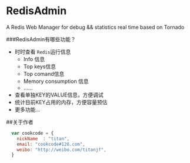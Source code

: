 # RedisAdmin
A Redis Web Manager for debug && statistics  real time based on Tornado

###RedisAdmin有哪些功能？

* 时时查看 `Redis`运行信息
  *  Info 信息
  *  Top keys信息
  *  Top comand信息
  *  Memory consumption 信息
  *  ......
* 查看单独KEY的VALUE信息，方便调试
* 统计目前KEY占用的内存，方便容量预估
* 更多功能...

##关于作者

```javascript
  var cookcode = {
    nickName  : "titan",
    email: "cookcode#126.com",
    weibo: "http://weibo.com/titanjf",
  }
```
